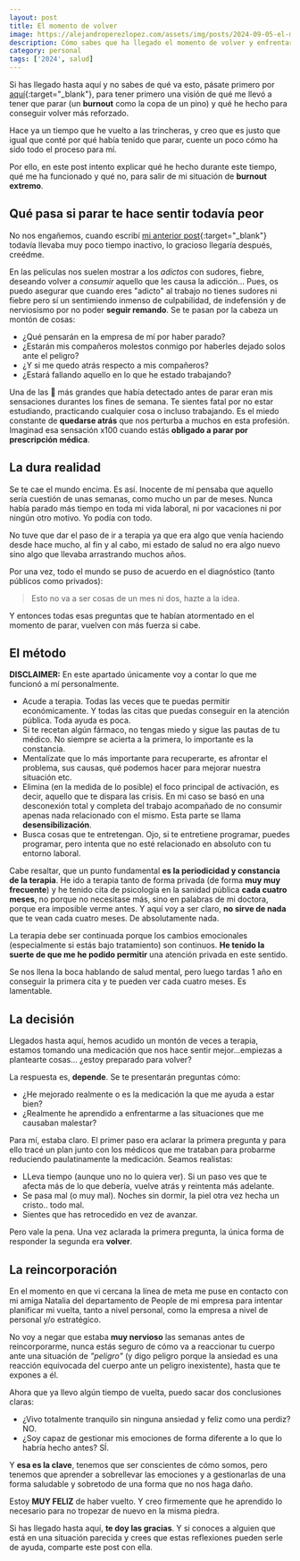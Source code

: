 ```yaml
---
layout: post
title: El momento de volver
image: https://alejandroperezlopez.com/assets/img/posts/2024-09-05-el-momento-de-volver/el-momento-de-volver-header.jpg
description: Cómo sabes que ha llegado el momento de volver y enfrentarte a tu burnout cara a cara
category: personal
tags: ['2024', salud]
---
```


Si has llegado hasta aquí y no sabes de qué va esto, pásate primero por [aquí](2023-08-16-el-momento-de-parar.md){:target="_blank"}, para tener primero una visión de qué me llevó a tener que parar (un **burnout** como la copa de un pino) y qué he hecho para conseguir volver más reforzado.

Hace ya un tiempo que he vuelto a las trincheras, y creo que es justo que igual que conté por qué había tenido que parar, cuente un poco cómo ha sido todo el proceso para mí.

Por ello, en este post intento explicar qué he hecho durante este tiempo, qué me ha funcionado y qué no, para salir de mi situación de **burnout extremo**.

<!-- more -->

## Qué pasa si parar te hace sentir todavía peor

No nos engañemos, cuando escribí [mi anterior post](2023-08-16-el-momento-de-parar.md){:target="_blank"} todavía llevaba muy poco tiempo inactivo, lo gracioso llegaría después, creédme.

En las películas nos suelen mostrar a los *adictos* con sudores, fiebre, deseando volver a *consumir* aquello que les causa la adicción... Pues, os puedo asegurar que cuando eres "adicto" al trabajo no tienes sudores ni fiebre pero sí un sentimiendo inmenso de culpabilidad, de indefensión y de nerviosismo por no poder **seguir remando**. Se te pasan por la cabeza un montón de cosas:

- ¿Qué pensarán en la empresa de mí por haber parado?
- ¿Estarán mis compañeros molestos conmigo por haberles dejado solos ante el peligro?
- ¿Y si me quedo atrás respecto a mis compañeros?
- ¿Estará fallando aquello en lo que he estado trabajando?

Una de las 🚩 más grandes que había detectado antes de parar eran mis sensaciones durantes los fines de semana. Te sientes fatal por no estar estudiando, practicando cualquier cosa o incluso trabajando. Es el miedo constante de **quedarse atrás** que nos perturba a muchos en esta profesión. Imaginad esa sensación x100 cuando estás **obligado a parar por prescripción médica**.


## La dura realidad

Se te cae el mundo encima. Es así. Inocente de mí pensaba que aquello sería cuestión de unas semanas, como mucho un par de meses. Nunca había parado más tiempo en toda mi vida laboral, ni por vacaciones ni por ningún otro motivo. Yo podía con todo.

No tuve que dar el paso de ir a terapia ya que era algo que venía haciendo desde hace mucho, al fin y al cabo, mi estado de salud no era algo nuevo sino algo que llevaba arrastrando muchos años. 

Por una vez, todo el mundo se puso de acuerdo en el diagnóstico (tanto públicos como privados):

> Esto no va a ser cosas de un mes ni dos, hazte a la idea.

Y entonces todas esas preguntas que te habían atormentado en el momento de parar, vuelven con más fuerza si cabe.

## El método

**DISCLAIMER:** En este apartado únicamente voy a contar lo que me funcionó a mí personalmente.

- Acude a terapia. Todas las veces que te puedas permitir económicamente. Y todas las citas que puedas conseguir en la atención pública. Toda ayuda es poca.
- Si te recetan algún fármaco, no tengas miedo y sigue las pautas de tu médico. No siempre se acierta a la primera, lo importante es la constancia.
- Mentalízate que lo más importante para recuperarte, es afrontar el problema, sus causas, qué podemos hacer para mejorar nuestra situación etc.
- Elimina (en la medida de lo posible) el foco principal de activación, es decir, aquello que te dispara las crisis. En mi caso se basó en una desconexión total y completa del trabajo acompañado de no consumir apenas nada relacionado con el mismo. Esta parte se llama **desensibilización**.
- Busca cosas que te entretengan. Ojo, si te entretiene programar, puedes programar, pero intenta que no esté relacionado en absoluto con tu entorno laboral.

Cabe resaltar, que un punto fundamental **es la periodicidad y constancia de la terapia**. He ido a terapia tanto de forma privada (de forma **muy muy frecuente**) y he tenido cita de psicología en la sanidad pública **cada cuatro meses**, no porque no necesitase más, sino en palabras de mi doctora, porque era imposible verme antes. Y aquí voy a ser claro, **no sirve de nada** que te vean cada cuatro meses. De absolutamente nada.

La terapia debe ser continuada porque los cambios emocionales (especialmente si estás bajo tratamiento) son continuos. **He tenido la suerte de que me he podido permitir** una atención privada en este sentido.

Se nos llena la boca hablando de salud mental, pero luego tardas 1 año en conseguir la primera cita y te pueden ver cada cuatro meses. Es lamentable.

## La decisión

Llegados hasta aquí, hemos acudido un montón de veces a terapia, estamos tomando una medicación que nos hace sentir mejor...empiezas a plantearte cosas... ¿estoy preparado para volver?

La respuesta es, **depende**. Se te presentarán preguntas cómo:

- ¿He mejorado realmente o es la medicación la que me ayuda a estar bien?
- ¿Realmente he aprendido a enfrentarme a las situaciones que me causaban malestar?

Para mí, estaba claro. El primer paso era aclarar la primera pregunta y para ello tracé un plan junto con los médicos que me trataban para probarme reduciendo paulatinamente la medicación. Seamos realistas:

- LLeva tiempo (aunque uno no lo quiera ver). Si un paso ves que te afecta más de lo que debería, vuelve atrás y reintenta más adelante.
- Se pasa mal (o muy mal). Noches sin dormir, la piel otra vez hecha un cristo.. todo mal.
- Sientes que has retrocedido en vez de avanzar.

Pero vale la pena. Una vez aclarada la primera pregunta, la única forma de responder la segunda era **volver**.

## La reincorporación

En el momento en que vi cercana la línea de meta me puse en contacto con mi amiga Natalia del departamento de People de mi empresa para intentar planificar mi vuelta, tanto a nivel personal, como la empresa a nivel de personal y/o estratégico.

No voy a negar que estaba **muy nervioso** las semanas antes de reincorporarme, nunca estás seguro de cómo va a reaccionar tu cuerpo ante una situación de *"peligro"* (y digo peligro porque la ansiedad es una reacción equivocada del cuerpo ante un peligro inexistente), hasta que te expones a él.

Ahora que ya llevo algún tiempo de vuelta, puedo sacar dos conclusiones claras:

- ¿Vivo totalmente tranquilo sin ninguna ansiedad y feliz como una perdiz? NO.
- ¿Soy capaz de gestionar mis emociones de forma diferente a lo que lo habría hecho antes? SÍ.

Y **esa es la clave**, tenemos que ser conscientes de cómo somos, pero tenemos que aprender a sobrellevar las emociones y a gestionarlas de una forma saludable y sobretodo de una forma que no nos haga daño.

Estoy **MUY FELIZ** de haber vuelto. Y creo firmemente que he aprendido lo necesario para no tropezar de nuevo en la misma piedra.

Si has llegado hasta aquí, **te doy las gracias**. Y si conoces a alguien que está en una situación parecida y crees que estas reflexiones pueden serle de ayuda, comparte este post con ella.